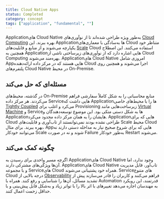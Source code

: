 ```yaml
---
title: Cloud Native Apps
status: Completed
category: concept
tags: ["application", "fundamental", ""]
---
```


Applicationهای Cloud Native به‌طور ویژه طراحی شده‌اند تا از نوآوری‌های [Cloud Computing](/cloud-computing/) بهره ببرند. این Applicationها به‌سادگی با معماری‌های Cloud متناظر خود یکپارچه می‌شوند و از منابع و قابلیت‌های [Scale](/scalability/) Cloud استفاده می‌کنند. این اصطلاح همچنین به Applicationهایی اشاره دارد که از نوآوری‌های زیرساختی ناشی از Cloud Computing بهره‌مند می‌شوند. Applicationهای Cloud Native امروزی شامل Appهایی هستند که در مرکز داده ارائه‌دهنده Cloud اجرا می‌شوند و همچنین روی پلتفرم‌های Cloud Native در محیط On-Premise.

## مسئله‌ای که حل می‌کند

در گذشته، محیط‌های On-Premise منابع محاسباتی را به شکل کاملاً سفارشی فراهم می‌کردند. هر مرکز داده Serviceهایی داشت که Applicationها را با محیط‌های خاصی [Tightly Coupled](/tightly-coupled-architecture/) می‌کرد و اغلب برای Provisioning زیرساخت‌هایی مانند [Virtual Machine](/virtual-machine/) و Serviceها به شکل دستی متکی بود. این موضوع توسعه‌دهندگان و Applicationهایشان را به همان مرکز داده محدود می‌کرد. Applicationهایی که برای Cloud طراحی نشده بودند نمی‌توانستند از تاب‌آوری و قابلیت‌های Scale محیط Cloud بهره ببرند. برای مثال، Appهایی که برای شروع صحیح نیاز به مداخله دستی دارند نه می‌توانند خودکار Scale شوند و نه در صورت Failure به‌طور خودکار Restart می‌شوند.

## چگونه کمک می‌کند

اگرچه مسیر واحدی برای رسیدن به Applicationهای Cloud Native وجود ندارد، اما آن‌ها ویژگی‌های مشترکی دارند. Applicationهای Cloud Native تاب‌آور، قابل مدیریت و با مجموعه Serviceهای Cloud همراه خود پشتیبانی می‌شوند. Serviceهای متنوع Cloud درجه بالایی از [Observability](/observability/) فراهم می‌کنند و کاربران را قادر می‌سازند پیش از تشدید مسائل، آن‌ها را شناسایی و رفع کنند. همراه با Automation قدرتمند، این رویکرد به مهندسان اجازه می‌دهد تغییرهای با اثر بالا را با تواتر زیاد و به‌شکل قابل پیش‌بینی و با حداقل زحمت اعمال کنند.
